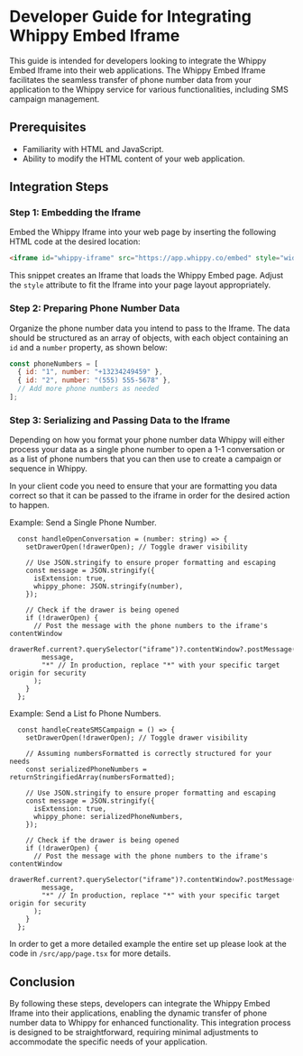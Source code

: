 # Developer Guide for Integrating Whippy Embed Iframe

This guide is intended for developers looking to integrate the Whippy Embed Iframe into their web applications. The Whippy Embed Iframe facilitates the seamless transfer of phone number data from your application to the Whippy service for various functionalities, including SMS campaign management.

## Prerequisites

- Familiarity with HTML and JavaScript.
- Ability to modify the HTML content of your web application.

## Integration Steps

### Step 1: Embedding the Iframe

Embed the Whippy Iframe into your web page by inserting the following HTML code at the desired location:

```html
<iframe id="whippy-iframe" src="https://app.whippy.co/embed" style="width:100%; height:100%; border:none;"></iframe>
```


This snippet creates an Iframe that loads the Whippy Embed page. Adjust the `style` attribute to fit the Iframe into your page layout appropriately.

### Step 2: Preparing Phone Number Data

Organize the phone number data you intend to pass to the Iframe. The data should be structured as an array of objects, with each object containing an `id` and a `number` property, as shown below:

```jsx
const phoneNumbers = [
  { id: "1", number: "+13234249459" },
  { id: "2", number: "(555) 555-5678" },
  // Add more phone numbers as needed
];
```

### Step 3: Serializing and Passing Data to the Iframe

Depending on how you format your phone number data Whippy will either process your data as a single phone number to open a 1-1 conversation or as a list of phone numbers that you can then use to create a campaign or sequence in Whippy.

In your client code you need to ensure that your are formatting you data correct so that it can be passed to the iframe in order for the desired action to happen.

Example: Send a Single Phone Number.

```tsx
  const handleOpenConversation = (number: string) => {
    setDrawerOpen(!drawerOpen); // Toggle drawer visibility

    // Use JSON.stringify to ensure proper formatting and escaping
    const message = JSON.stringify({
      isExtension: true,
      whippy_phone: JSON.stringify(number),
    });

    // Check if the drawer is being opened
    if (!drawerOpen) {
      // Post the message with the phone numbers to the iframe's contentWindow
      drawerRef.current?.querySelector("iframe")?.contentWindow?.postMessage(
        message,
        "*" // In production, replace "*" with your specific target origin for security
      );
    }
  };
```

Example: Send a List fo Phone Numbers.

```tsx
  const handleCreateSMSCampaign = () => {
    setDrawerOpen(!drawerOpen); // Toggle drawer visibility

    // Assuming numbersFormatted is correctly structured for your needs
    const serializedPhoneNumbers = returnStringifiedArray(numbersFormatted);

    // Use JSON.stringify to ensure proper formatting and escaping
    const message = JSON.stringify({
      isExtension: true,
      whippy_phone: serializedPhoneNumbers,
    });

    // Check if the drawer is being opened
    if (!drawerOpen) {
      // Post the message with the phone numbers to the iframe's contentWindow
      drawerRef.current?.querySelector("iframe")?.contentWindow?.postMessage(
        message,
        "*" // In production, replace "*" with your specific target origin for security
      );
    }
  };
```

In order to get a more detailed example the entire set up please look at the code in `/src/app/page.tsx` for more details. 

## Conclusion

By following these steps, developers can integrate the Whippy Embed Iframe into their applications, enabling the dynamic transfer of phone number data to Whippy for enhanced functionality. This integration process is designed to be straightforward, requiring minimal adjustments to accommodate the specific needs of your application.